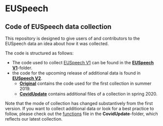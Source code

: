 # EUSpeech
## Code of EUSpeech data collection

This repository is designed to give users of and contributors to the EUSpeech data an idea about how it was collected.

The code is structured as follows:
- The code used to collect [EUSpeech V1](https://dataverse.harvard.edu/dataset.xhtml?persistentId=doi:10.7910/DVN/XPCVEI) can be found in the [**EUSpeech V1**]()-folder.
- the code for the upcoming release of additional data is found in [**EUSpeech V2**](https://github.com/nicolaiberk/EUSpeech/tree/master/EUSpeech%20V2).
  - [**Original**]() contains the code used for the first collection in summer 2019.
  - [**CovidUpdate**](https://github.com/nicolaiberk/EUSpeech/tree/master/EUSpeech%20V2/CovidUpdate) contains additional files of a collection in spring 2020.

Note that the mode of collection has changed substantively from the first version. If you want to collect additional data or look for a best practice to follow, please check out the [functions](https://github.com/nicolaiberk/EUSpeech/blob/master/EUSpeech%20V2/CovidUpdate/functions.py) file in the **CovidUpdate**-folder, which reflects our latest collection.